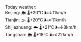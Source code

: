 Today weather:  
Beijing: 🌦   🌡️+20°C 🌬️↓11km/h  
Tianjin: 🌫  🌡️+20°C 🌬️↙11km/h  
Shijiazhuang: ☁️   🌡️+21°C 🌬️↓8km/h  
Tangshan: 🌦   🌡️+18°C 🌬️↙22km/h  
